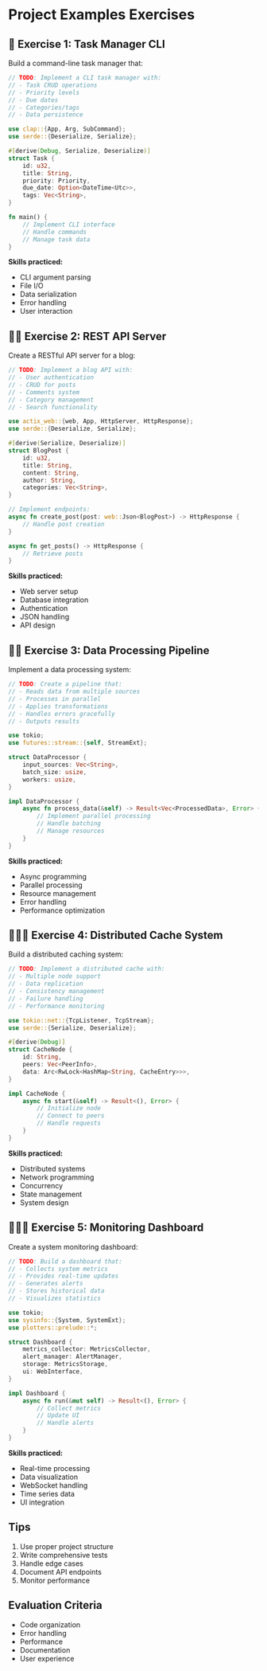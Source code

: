 # Project Examples Exercises

## 🌟 Exercise 1: Task Manager CLI

Build a command-line task manager that:

```rust
// TODO: Implement a CLI task manager with:
// - Task CRUD operations
// - Priority levels
// - Due dates
// - Categories/tags
// - Data persistence

use clap::{App, Arg, SubCommand};
use serde::{Deserialize, Serialize};

#[derive(Debug, Serialize, Deserialize)]
struct Task {
    id: u32,
    title: String,
    priority: Priority,
    due_date: Option<DateTime<Utc>>,
    tags: Vec<String>,
}

fn main() {
    // Implement CLI interface
    // Handle commands
    // Manage task data
}
```

**Skills practiced:**

- CLI argument parsing
- File I/O
- Data serialization
- Error handling
- User interaction

## 🌟🌟 Exercise 2: REST API Server

Create a RESTful API server for a blog:

```rust
// TODO: Implement a blog API with:
// - User authentication
// - CRUD for posts
// - Comments system
// - Category management
// - Search functionality

use actix_web::{web, App, HttpServer, HttpResponse};
use serde::{Deserialize, Serialize};

#[derive(Serialize, Deserialize)]
struct BlogPost {
    id: u32,
    title: String,
    content: String,
    author: String,
    categories: Vec<String>,
}

// Implement endpoints:
async fn create_post(post: web::Json<BlogPost>) -> HttpResponse {
    // Handle post creation
}

async fn get_posts() -> HttpResponse {
    // Retrieve posts
}
```

**Skills practiced:**

- Web server setup
- Database integration
- Authentication
- JSON handling
- API design

## 🌟🌟 Exercise 3: Data Processing Pipeline

Implement a data processing system:

```rust
// TODO: Create a pipeline that:
// - Reads data from multiple sources
// - Processes in parallel
// - Applies transformations
// - Handles errors gracefully
// - Outputs results

use tokio;
use futures::stream::{self, StreamExt};

struct DataProcessor {
    input_sources: Vec<String>,
    batch_size: usize,
    workers: usize,
}

impl DataProcessor {
    async fn process_data(&self) -> Result<Vec<ProcessedData>, Error> {
        // Implement parallel processing
        // Handle batching
        // Manage resources
    }
}
```

**Skills practiced:**

- Async programming
- Parallel processing
- Resource management
- Error handling
- Performance optimization

## 🌟🌟🌟 Exercise 4: Distributed Cache System

Build a distributed caching system:

```rust
// TODO: Implement a distributed cache with:
// - Multiple node support
// - Data replication
// - Consistency management
// - Failure handling
// - Performance monitoring

use tokio::net::{TcpListener, TcpStream};
use serde::{Serialize, Deserialize};

#[derive(Debug)]
struct CacheNode {
    id: String,
    peers: Vec<PeerInfo>,
    data: Arc<RwLock<HashMap<String, CacheEntry>>>,
}

impl CacheNode {
    async fn start(&self) -> Result<(), Error> {
        // Initialize node
        // Connect to peers
        // Handle requests
    }
}
```

**Skills practiced:**

- Distributed systems
- Network programming
- Concurrency
- State management
- System design

## 🌟🌟🌟 Exercise 5: Monitoring Dashboard

Create a system monitoring dashboard:

```rust
// TODO: Build a dashboard that:
// - Collects system metrics
// - Provides real-time updates
// - Generates alerts
// - Stores historical data
// - Visualizes statistics

use tokio;
use sysinfo::{System, SystemExt};
use plotters::prelude::*;

struct Dashboard {
    metrics_collector: MetricsCollector,
    alert_manager: AlertManager,
    storage: MetricsStorage,
    ui: WebInterface,
}

impl Dashboard {
    async fn run(&mut self) -> Result<(), Error> {
        // Collect metrics
        // Update UI
        // Handle alerts
    }
}
```

**Skills practiced:**

- Real-time processing
- Data visualization
- WebSocket handling
- Time series data
- UI integration

## Tips

1. Use proper project structure
2. Write comprehensive tests
3. Handle edge cases
4. Document API endpoints
5. Monitor performance

## Evaluation Criteria

- Code organization
- Error handling
- Performance
- Documentation
- User experience
